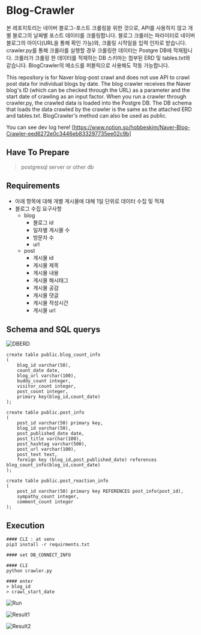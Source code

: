 # Blog-Crawler


본 레포지토리는 네이버 블로그-포스트 크롤링을 위한 것으로, API를 사용하지 않고 개별 블로그의 날짜별 포스트 데이터를 크롤링합니다. 블로그 크롤러는 파라미터로 네이버 블로그의 아이디(URL을 통해 확인 가능)와, 크롤링 시작일을 입력 인자로 받습니다. crawler.py를 통해 크롤러를 실행할 경우 크롤링한 데이터는 Postgre DB에 적재됩니다. 크롤러가 크롤링 한 데이터를 적재하는 DB 스키마는 첨부된 ERD 및 tables.txt와 같습니다. BlogCrawler의 메소드를 퍼블릭으로 사용해도 작동 가능합니다.

This repository is for Naver blog-post crawl and does not use API to crawl post data for individual blogs by date. The blog crawler receives the Naver blog's ID (which can be checked through the URL) as a parameter and the start date of crawling as an input factor. When you run a crawler through crawler.py, the crawled data is loaded into the Postgre DB. The DB schema that loads the data crawled by the crawler is the same as the attached ERD and tables.txt. BlogCrawler's method can also be used as public. 

You can see dev log here!
[https://www.notion.so/hobbeskim/Naver-Blog-Crawler-eed6272e0c3446eb833297735ee02c9b]

## Have To Prepare
>postgresql server or other db

## Requirements
- 아래 항목에 대해 개별 게시물에 대해 1일 단위로 데이터 수집 및 적재
- 블로그 수집 요구사항
    - blog
        - 블로그 id
        - 일자별 게시물 수
        - 방문자 수
        - url
    - post
        - 게시물 id
        - 게시물 제목
        - 게시물 내용
        - 게시물 해시태그
        - 게시물 공감
        - 게시물 댓글
        - 게시물 작성시간
        - 게시물 url

## Schema and SQL querys
![DBERD](https://user-images.githubusercontent.com/57410044/107179282-800d1600-6a19-11eb-9bdc-2614bfed9928.png)

    create table public.blog_count_info
    (
	    blog_id varchar(50),
	    count_date date,
	    blog_url varchar(100),
	    buddy_count integer,
	    visitor_count integer,
	    post_count integer,
	    primary key(blog_id,count_date)
    );

    create table public.post_info
    (
	    post_id varchar(50) primary key,
	    blog_id varchar(50),
	    post_published_date date,
	    post_title varchar(100), 
	    post_hashtag varchar(500),
	    post_url varchar(100),
	    post_text text,
	    foreign key (blog_id,post_published_date) references blog_count_info(blog_id,count_date)
    );

    create table public.post_reaction_info
    (
	    post_id varchar(50) primary key REFERENCES post_info(post_id),
	    sympathy_count integer,
	    comment_count integer
    );

## Execution
    #### CLI : at venv
    pip3 install -r requirments.txt

    #### set DB_CONNECT_INFO

    #### CLI 
    python crawler.py

    #### enter
    > blog_id
    > crawl_start_date

![Run](https://user-images.githubusercontent.com/57410044/107179720-95cf0b00-6a1a-11eb-92af-b4d434adf505.png)

![Result1](https://user-images.githubusercontent.com/57410044/107179907-fbbb9280-6a1a-11eb-8ffa-23f5af4c13a5.png)

![Result2](https://user-images.githubusercontent.com/57410044/107179927-08d88180-6a1b-11eb-9ec6-5cdd5608947f.png)
